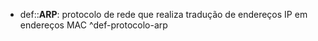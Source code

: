 * def::**ARP**: protocolo de rede que realiza tradução de endereços IP em endereços MAC ^def-protocolo-arp